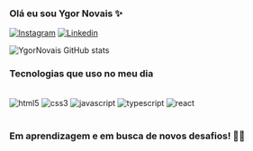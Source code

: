 ### Olá eu sou Ygor Novais ✨

[![Instagram](https://img.shields.io/badge/Instagram-E4405F?style=for-the-badge&logo=instagram&logoColor=white)](https://https://www.instagram.com/_ygornovais/) [![Linkedin](https://img.shields.io/badge/LinkedIn-0077B5?style=for-the-badge&logo=linkedin&logoColor=white)](https://https://www.linkedin.com/in/ygor-novais-740740165/) 

![YgorNovais GitHub stats](https://github-readme-stats.vercel.app/api?username=YgorNovais&show_icons=true&theme=transparent)

### Tecnologias que uso no meu dia

<div style="display: inline_block"></br>
<img aling="center" alt="html5" src="https://img.shields.io/badge/HTML5-E34F26?style=for-the-badge&logo=html5&logoColor=white"/> <img aling="center" alt="css3" src="https://img.shields.io/badge/CSS3-1572B6?style=for-the-badge&logo=css3&logoColor=white"/> <img aling="center" alt="javascript" src="https://img.shields.io/badge/JavaScript-F7DF1E?style=for-the-badge&logo=javascript&logoColor=black"/> <img aling="center" alt="typescript" src="https://img.shields.io/badge/TypeScript-007ACC?style=for-the-badge&logo=typescript&logoColor=white"/> <img aling="center" alt="react" src="https://img.shields.io/badge/React-20232A?style=for-the-badge&logo=react&logoColor=61DAFB">
</div></br>

### Em aprendizagem e em busca de novos desafios! 👨‍💻 
